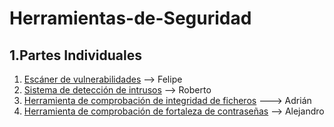 # Herramientas-de-Seguridad

## 1.Partes Individuales

1. [Escáner de vulnerabilidades](Alumno1.md) --> Felipe
2. [Sistema de detección de intrusos](Alumno2.md) --> Roberto
3. [Herramienta de comprobación de integridad de ficheros]() --->   Adrián
4. [Herramienta de comprobación de fortaleza de contraseñas]() --> Alejandro